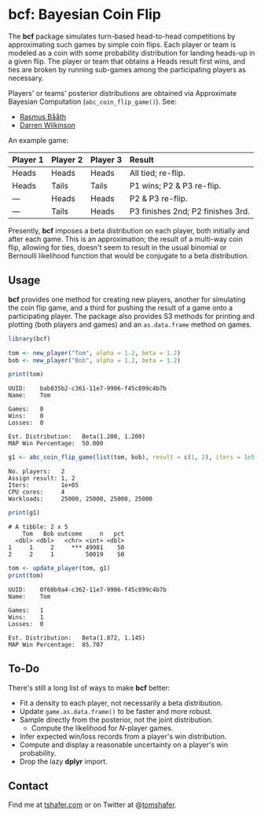 # bcf: Bayesian Coin Flip

The **bcf** package simulates turn-based head-to-head competitions by approximating such games by simple coin flips. Each player or team is modeled as a coin with some probability distribution for landing heads-up in a given flip. The player or team that obtains a Heads result first wins, and ties are broken by running sub-games among the participating players as necessary.

Players' or teams' posterior distributions are obtained via Approximate Bayesian Computation (`abc_coin_flip_game()`). See:

* [Rasmus Bååth][socks]
* [Darren Wilkinson][dw]

An example game:

|  Player 1  |  Player 2  | Player 3   | Result                             |
|  :---      |  :---      |  :---      |  :---                              |
|  Heads     | Heads      | Heads      | All tied; re-flip.                 |
|  Heads     | Tails      | Tails      | P1 wins; P2 & P3 re-flip.          |
|  —         | Heads      | Heads      | P2 & P3 re-flip.                   |
|  —         | Tails      | Heads      | P3 finishes 2nd; P2 finishes 3rd.  |

Presently, **bcf** imposes a beta distribution on each player, both initially and after each game. This is an approximation; the result of a multi-way coin flip, allowing for ties, doesn't seem to result in the usual binomial or Bernoulli likelihood function that would be conjugate to a beta distribution.

[socks]: http://www.sumsar.net/blog/2014/10/tiny-data-and-the-socks-of-karl-broman/
[dw]: https://darrenjw.wordpress.com/2013/03/31/introduction-to-approximate-bayesian-computation-abc/


## Usage

**bcf** provides one method for creating new players, another for simulating the coin flip game, and a third for pushing the result of a game onto a participating player. The package also provides S3 methods for printing and plotting (both players and games) and an `as.data.frame` method on games.

```r
library(bcf)

tom <- new_player("Tom", alpha = 1.2, beta = 1.2)
bob <- new_player("Bob", alpha = 1.2, beta = 1.2)

print(tom)
```
```
UUID:    bab835b2-c361-11e7-9906-f45c899c4b7b 
Name:    Tom 

Games:   0 
Wins:    0 
Losses:  0 

Est. Distribution:   Beta(1.200, 1.200)
MAP Win Percentage:  50.000
```

```r
g1 <- abc_coin_flip_game(list(tom, bob), result = c(1, 2), iters = 1e5, cores = 4L)
```
```
No. players:   2
Assign result: 1, 2
Iters:         1e+05
CPU cores:     4
Workloads:     25000, 25000, 25000, 25000
```

```r
print(g1)
```
```
# A tibble: 2 x 5
    Tom   Bob outcome     n   pct
  <dbl> <dbl>   <chr> <int> <dbl>
1     1     2     *** 49981    50
2     2     1         50019    50
```

```r
tom <- update_player(tom, g1)
print(tom)
```
```
UUID:    0f60b9a4-c362-11e7-9906-f45c899c4b7b 
Name:    Tom 

Games:   1 
Wins:    1 
Losses:  0 

Est. Distribution:   Beta(1.872, 1.145)
MAP Win Percentage:  85.707
```


## To-Do

There's still a long list of ways to make **bcf** better:

* Fit a density to each player, not necessarily a beta distribution.
* Update `game.as.data.frame()` to be faster and more robust.
* Sample directly from the posterior, not the joint distribution.
    - Compute the likelihood for *N*-player games.
* Infer expected win/loss records from a player's win distribution.
* Compute and display a reasonable uncertainty on a player's win probability.
* Drop the lazy **dplyr** import.


## Contact

Find me at [tshafer.com](https://tshafer.com/) or on Twitter at @[tomshafer][twitter].

[twitter]: https://twitter.com/tomshafer
